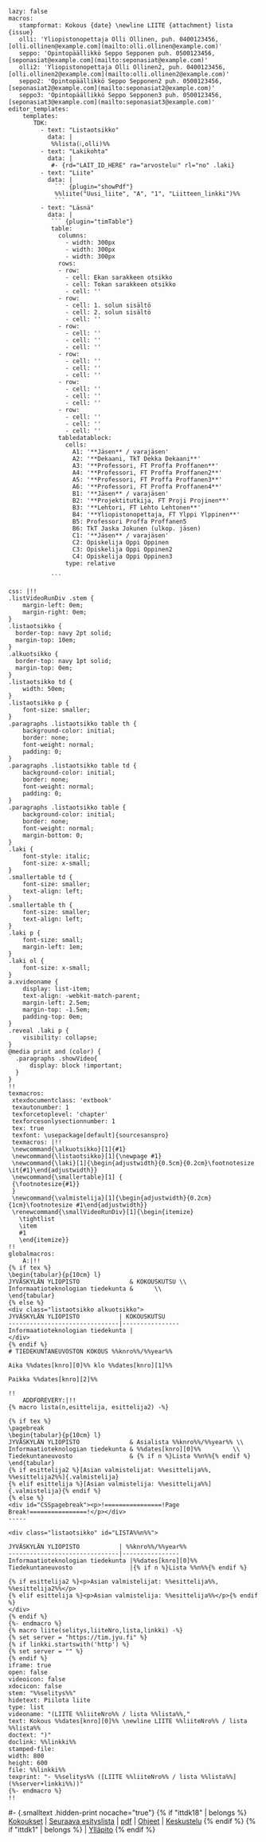 ``` {settings=""}
lazy: false
macros:
   stampformat: Kokous {date} \newline LIITE {attachment} lista {issue}
   olli: 'Yliopistonopettaja Olli Ollinen, puh. 0400123456, [olli.ollinen@example.com](mailto:olli.ollinen@example.com)'
   seppo: 'Opintopäällikkö Seppo Sepponen puh. 0500123456, [seponasiat@example.com](mailto:seponasiat@example.com)'
   olli2: 'Yliopistonopettaja Olli Ollinen2, puh. 0400123456, [olli.ollinen2@example.com](mailto:olli.ollinen2@example.com)'
   seppo2: 'Opintopäällikkö Seppo Sepponen2 puh. 0500123456, [seponasiat2@example.com](mailto:seponasiat2@example.com)'
   seppo3: 'Opintopäällikkö Seppo Sepponen3 puh. 0500123456, [seponasiat3@example.com](mailto:seponasiat3@example.com)'
editor_templates:
    templates:
       TDK:
         - text: "Listaotsikko"
           data: |
            %%lista(⁞,olli)%%
         - text: "Lakikohta"
           data: |
            #- {rd="LAIT_ID_HERE" ra="arvostelu⁞" rl="no" .laki}
         - text: "Liite"
           data: |
             ``` {plugin="showPdf"}
             %%liite("Uusi_liite", "A", "1", "Liitteen_linkki")%%
             ```
         - text: "Läsnä"
           data: |
            ``` {plugin="timTable"}
            table:
              columns:
                - width: 300px
                - width: 300px
                - width: 300px
              rows:
              - row:
                - cell: Ekan sarakkeen otsikko
                - cell: Tokan sarakkeen otsikko
                - cell: ''
              - row:
                - cell: 1. solun sisältö
                - cell: 2. solun sisältö
                - cell: ''
              - row:
                - cell: ''
                - cell: ''
                - cell: ''
              - row:
                - cell: ''
                - cell: ''
                - cell: ''
              - row:
                - cell: ''
                - cell: ''
                - cell: ''
              - row:
                - cell: ''
                - cell: ''
                - cell: ''
              tabledatablock:
                cells:
                  A1: '**Jäsen** / varajäsen'
                  A2: '**Dekaani, TkT Dekka Dekaani**'
                  A3: '**Professori, FT Proffa Proffanen**'
                  A4: '**Professori, FT Proffa Proffanen2**'
                  A5: '**Professori, FT Proffa Proffanen3**'
                  A6: '**Professori, FT Proffa Proffanen4**'
                  B1: '**Jäsen** / varajäsen'
                  B2: '**Projektitutkija, FT Proji Projinen**'
                  B3: '**Lehtori, FT Lehto Lehtonen**'
                  B4: '**Yliopistonopettaja, FT Ylppi Ylppinen**'
                  B5: Professori Proffa Proffanen5
                  B6: TkT Jaska Jokunen (ulkop. jäsen)
                  C1: '**Jäsen** / varajäsen'
                  C2: Opiskelija Oppi Oppinen
                  C3: Opiskelija Oppi Oppinen2
                  C4: Opiskelija Oppi Oppinen3
                type: relative
            
            ```

css: |!!
.listVideoRunDiv .stem {
    margin-left: 0em;
    margin-right: 0em;
}
.listaotsikko {
  border-top: navy 2pt solid;
  margin-top: 10em;
}
.alkuotsikko {
  border-top: navy 1pt solid;
  margin-top: 0em;
}
.listaotsikko td {
    width: 50em;
}
.listaotsikko p {
    font-size: smaller;
}
.paragraphs .listaotsikko table th {
    background-color: initial;
    border: none;
    font-weight: normal;
    padding: 0;
}
.paragraphs .listaotsikko table td {
    background-color: initial;
    border: none;
    font-weight: normal;
    padding: 0;
}
.paragraphs .listaotsikko table {
    background-color: initial;
    border: none;
    font-weight: normal;
    margin-bottom: 0;
}
.laki {
    font-style: italic;
    font-size: x-small;
}
.smallertable td {
    font-size: smaller;
    text-align: left;
}
.smallertable th {
    font-size: smaller;
    text-align: left;
}
.laki p {
    font-size: small;
    margin-left: 1em;
}
.laki ol {
    font-size: x-small;
}
a.xvideoname {
    display: list-item;
    text-align: -webkit-match-parent;
    margin-left: 2.5em;
    margin-top: -1.5em;
    padding-top: 0em;
}
.reveal .laki p {
    visibility: collapse;
}
@media print and (color) {
  .paragraphs .showVideo{
      display: block !important;
  }
}
!!
texmacros: 
 xtexdocumentclass: 'extbook'
 texautonumber: 1
 texforcetoplevel: 'chapter'
 texforcesonlysectionnumber: 1 
 tex: true
 texfont: \usepackage[default]{sourcesanspro}
 texmacros: |!!
 \newcommand{\alkuotsikko}[1]{#1}
 \newcommand{\listaotsikko}[1]{\newpage #1}
 \newcommand{\laki}[1]{\begin{adjustwidth}{0.5cm}{0.2cm}\footnotesize \it{#1}\end{adjustwidth}}
 \newcommand{\smallertable}[1] {
 {\footnotesize{#1}}
 }
 \newcommand{\valmistelija}[1]{\begin{adjustwidth}{0.2cm}{1cm}\footnotesize #1\end{adjustwidth}}
 \renewcommand{\smallVideoRunDiv}[1]{\begin{itemize}
   \tightlist
   \item
   #1
   \end{itemize}}
!!  
globalmacros:
    A:|!!
{% if tex %}
\begin{tabular}{p{10cm} l}
JYVÄSKYLÄN YLIOPISTO              & KOKOUSKUTSU \\
Informaatioteknologian tiedekunta &      \\
\end{tabular}
{% else %}
<div class="listaotsikko alkuotsikko">
JYVÄSKYLÄN YLIOPISTO           | KOKOUSKUTSU
-------------------------------|----------------
Informaatioteknologian tiedekunta |
</div>
{% endif %}
# TIEDEKUNTANEUVOSTON KOKOUS %%knro%%/%%year%%

Aika %%dates[knro][0]%% klo %%dates[knro][1]%%

Paikka %%dates[knro][2]%%

!!
    ADDFOREVERY:|!!
{% macro lista(n,esittelija, esittelija2) -%}

{% if tex %}
\pagebreak
\begin{tabular}{p{10cm} l}
JYVÄSKYLÄN YLIOPISTO              & Asialista %%knro%%/%%year%% \\
Informaatioteknologian tiedekunta & %%dates[knro][0]%%         \\
Tiedekuntaneuvosto                & {% if n %}Lista %%n%%{% endif %}         
\end{tabular}
{% if esittelija2 %}[Asian valmistelijat: %%esittelija%%, %%esittelija2%%]{.valmistelija}
{% elif esittelija %}[Asian valmistelija: %%esittelija%%]{.valmistelija}{% endif %}
{% else %}
<div id="CSSpagebreak"><p>!================!Page Break!================!</p></div>
-----

<div class="listaotsikko" id="LISTA%%n%%">

JYVÄSKYLÄN YLIOPISTO           | %%knro%%/%%year%%
-------------------------------|----------------
Informaatioteknologian tiedekunta |%%dates[knro][0]%% 
Tiedekuntaneuvosto                |{% if n %}Lista %%n%%{% endif %}

{% if esittelija2 %}<p>Asian valmistelijat: %%esittelija%%, %%esittelija2%%</p>
{% elif esittelija %}<p>Asian valmistelija: %%esittelija%%</p>{% endif %}
</div>
{% endif %}
{%- endmacro %}
{% macro liite(selitys,liiteNro,lista,linkki) -%}
{% set server = "https://tim.jyu.fi" %}
{% if linkki.startswith('http') %}
{% set server = "" %}
{% endif %}
iframe: true
open: false
videoicon: false
xdocicon: false
stem: "%%selitys%%"
hidetext: Piilota liite
type: list
videoname: "(LIITE %%liiteNro%% / lista %%lista%%,"
text: Kokous %%dates[knro][0]%% \newline LIITE %%liiteNro%% / lista %%lista%%
doctext: ")"
doclink: %%linkki%%
stamped-file:
width: 800
height: 600
file: %%linkki%%
texprint: "- %%selitys%% ([LIITE %%liiteNro%% / lista %%lista%%](%%server+linkki%%))"
{%- endmacro %}
!!
```

#- {.smalltext .hidden-print nocache="true"}
{% if "ittdk18" | belongs %}
[Kokoukset](/view/tiedekunnat/it/%%year%%/kokoukset) |
[Seuraava esityslista](https://tim.jyu.fi/view/tiedekunnat/it/%%year%%/kokous%%knro%%) |
[pdf](/print/tiedekunnat/it/%%year%%/kokous%%knro%%?template_doc_id=134613) |
[Ohjeet](https://tim.jyu.fi/view/tiedekunnat/it/uusien-ohje) |
[Keskustelu](https://tim.jyu.fi/view/tiedekunnat/it/%%year%%/keskustelu)
{% endif %}
{% if "ittdk1" | belongs %}
| [Ylläpito](/view/tiedekunnat/it/2018/yllapito)
{% endif %}
